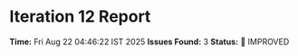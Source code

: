 # Iteration 12 Report
**Time:** Fri Aug 22 04:46:22 IST 2025
**Issues Found:** 3
**Status:** 🔧 IMPROVED
